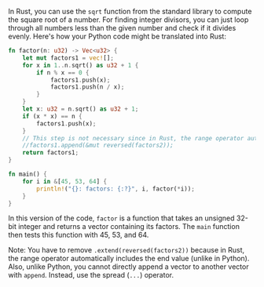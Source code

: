  In Rust, you can use the `sqrt` function from the standard library to compute the square root of a number. For finding integer divisors, you can just loop through all numbers less than the given number and check if it divides evenly. Here's how your Python code might be translated into Rust:

```rust
fn factor(n: u32) -> Vec<u32> {
    let mut factors1 = vec![];
    for x in 1..n.sqrt() as u32 + 1 {
        if n % x == 0 {
            factors1.push(x);
            factors1.push(n / x);
        }
    }
    let x: u32 = n.sqrt() as u32 + 1;
    if (x * x) == n {
        factors1.push(x);
    }
    // This step is not necessary since in Rust, the range operator automatically includes the end value
    //factors1.append(&mut reversed(factors2));
    return factors1;
}

fn main() {
    for i in &[45, 53, 64] {
        println!("{}: factors: {:?}", i, factor(*i));
    }
}
```

In this version of the code, `factor` is a function that takes an unsigned 32-bit integer and returns a vector containing its factors. The `main` function then tests this function with 45, 53, and 64. 

Note: You have to remove `.extend(reversed(factors2))` because in Rust, the range operator automatically includes the end value (unlike in Python). Also, unlike Python, you cannot directly append a vector to another vector with `append`. Instead, use the spread (`...`) operator.
